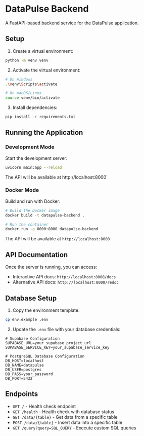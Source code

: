 # DataPulse Backend

A FastAPI-based backend service for the DataPulse application.

## Setup

1. Create a virtual environment:
```bash
python -m venv venv
```

2. Activate the virtual environment:
```bash
# On Windows
.\venv\Scripts\activate

# On macOS/Linux
source venv/bin/activate
```

3. Install dependencies:
```bash
pip install -r requirements.txt
```

## Running the Application

### Development Mode
Start the development server:
```bash
uvicorn main:app --reload
```

The API will be available at http://localhost:8000`

### Docker Mode
Build and run with Docker:
```bash
# Build the Docker image
docker build -t datapulse-backend .

# Run the container
docker run -p 8000:8000 datapulse-backend
```

The API will be available at `http://localhost:8000`

## API Documentation

Once the server is running, you can access:
- Interactive API docs: `http://localhost:8000/docs`
- Alternative API docs: `http://localhost:8000/redoc`

## Database Setup

1. Copy the environment template:
```bash
cp env.example .env
```

2. Update the `.env` file with your database credentials:
```env
# Supabase Configuration
SUPABASE_URL=your_supabase_project_url
SUPABASE_SERVICE_KEY=your_supabase_service_key

# PostgreSQL Database Configuration
DB_HOST=localhost
DB_NAME=datapulse
DB_USER=postgres
DB_PASS=your_password
DB_PORT=5432
```

## Endpoints

- `GET /` - Health check endpoint
- `GET /health` - Health check with database status
- `GET /data/{table}` - Get data from a specific table
- `POST /data/{table}` - Insert data into a specific table
- `GET /query?query=SQL_QUERY` - Execute custom SQL queries
